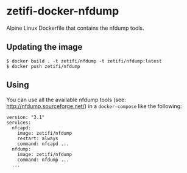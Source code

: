 # zetifi-docker-nfdump

Alpine Linux Dockerfile that contains the nfdump tools.

## Updating the image

```
$ docker build . -t zetifi/nfdump -t zetifi/nfdump:latest
$ docker push zetifi/nfdump
```

## Using

You can use all the available nfdump tools (see: http://nfdump.sourceforge.net/) in a `docker-compose` like the following:

```
version: "3.1"
services:
  nfcapd:
    image: zetifi/nfdump
    restart: always
    command: nfcapd ...
  nfdump:
    image: zetifi/nfdump
    command: nfdump ...
  ...
```
